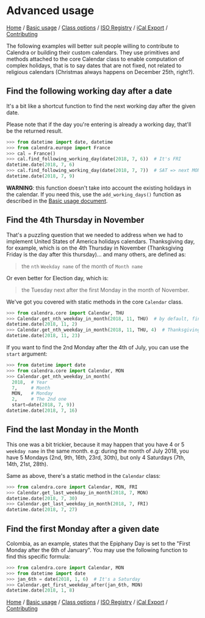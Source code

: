 # Advanced usage

[Home](index.md) / [Basic usage](basic.md) / [Class options](class-options.md) / [ISO Registry](iso-registry.md) / [iCal Export](ical.md) / [Contributing](contributing.md)

The following examples will better suit people willing to contribute to Calendra or building their custom calendars. They use primitives and methods attached to the core Calendar class to enable computation of complex holidays, that is to say dates that are not fixed, not related to religious calendars (Christmas always happens on December 25th, right?).

## Find the following working day after a date

It's a bit like a shortcut function to find the next working day after the given date.

Please note that if the day you're entering is already a working day, that'll be the returned result.

```python
>>> from datetime import date, datetime
>>> from calendra.europe import France
>>> cal = France()
>>> cal.find_following_working_day(date(2018, 7, 6))  # It's FRI
datetime.date(2018, 7, 6)
>>> cal.find_following_working_day(date(2018, 7, 7))  # SAT => next MON
datetime.date(2018, 7, 9)
```

**WARNING**: this function doesn't take into account the existing holidays in the calendar. If you need this, use the ``add_working_days()`` function as described in the [Basic usage document](basic.md).

## Find the 4th Thursday in November

That's a puzzling question that we needed to address when we had to implement United States of America holidays calendars. Thanksgiving day, for example, which is on the 4th Thursday in November (Thanksgiving Friday is the day after this thursday)... and many others, are defined as:

> the ``nth`` ``Weekday name`` of the month of ``Month name``

Or even better for Election day, which is:

> the Tuesday next after the first Monday in the month of November.

We've got you covered with static methods in the core ``Calendar`` class.

```python
>>> from calendra.core import Calendar, THU
>>> Calendar.get_nth_weekday_in_month(2018, 11, THU)  # by default, find the first
datetime.date(2018, 11, 2)
>>> Calendar.get_nth_weekday_in_month(2018, 11, THU, 4)  # Thanksgiving
datetime.date(2018, 11, 23)
```

If you want to find the 2nd Monday after the 4th of July, you can use the ``start`` argument:

```python
>>> from datetime import date
>>> from calendra.core import Calendar, MON
>>> Calendar.get_nth_weekday_in_month(
  2018,  # Year
  7,     # Month
  MON,   # Monday
  2,     # The 2nd one
  start=date(2018, 7, 9))
datetime.date(2018, 7, 16)
```

## Find the last Monday in the Month

This one was a bit trickier, because it may happen that you have 4 or 5 `weekday name` in the same month. e.g: during the month of July 2018, you have 5 Mondays (2nd, 9th, 16th, 23rd, 30th), but only 4 Saturdays (7th, 14th, 21st, 28th).

Same as above, there's a static method in the ``Calendar`` class:

```python
>>> from calendra.core import Calendar, MON, FRI
>>> Calendar.get_last_weekday_in_month(2018, 7, MON)
datetime.date(2018, 7, 30)
>>> Calendar.get_last_weekday_in_month(2018, 7, FRI)
datetime.date(2018, 7, 27)
```

## Find the first Monday after a given date

Colombia, as an example, states that the Epiphany Day is set to the "First Monday after the 6th of January". You may use the following function to find this specific formula:

```python
>>> from calendra.core import Calendar, MON
>>> from datetime import date
>>> jan_6th = date(2018, 1, 6)  # It's a Saturday
>>> Calendar.get_first_weekday_after(jan_6th, MON)
datetime.date(2018, 1, 8)
```

[Home](index.md) / [Basic usage](basic.md) / [Class options](class-options.md) / [ISO Registry](iso-registry.md) / [iCal Export](ical.md) / [Contributing](contributing.md)
